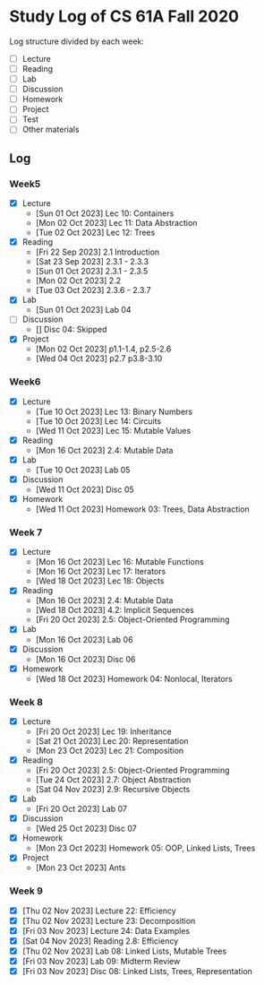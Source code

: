 # Study Log of CS 61A Fall 2020
Log structure divided by each week:
- [ ] Lecture
- [ ] Reading
- [ ] Lab
- [ ] Discussion
- [ ] Homework
- [ ] Project
- [ ] Test
- [ ] Other materials

## Log
### Week5
- [x] Lecture
    - [Sun 01 Oct 2023] Lec 10: Containers
    - [Mon 02 Oct 2023] Lec 11: Data Abstraction
    - [Tue 02 Oct 2023] Lec 12: Trees
- [x] Reading
    - [Fri 22 Sep 2023] 2.1 Introduction
    - [Sat 23 Sep 2023] 2.3.1 - 2.3.3
    - [Sun 01 Oct 2023] 2.3.1 - 2.3.5
    - [Mon 02 Oct 2023] 2.2
    - [Tue 03 Oct 2023] 2.3.6 - 2.3.7
- [x] Lab
    - [Sun 01 Oct 2023] Lab 04
- [ ] Discussion
    - [] Disc 04: Skipped
- [x] Project
    - [Mon 02 Oct 2023] p1.1-1.4, p2.5-2.6
    - [Wed 04 Oct 2023] p2.7 p3.8-3.10

### Week6
- [x] Lecture
    - [Tue 10 Oct 2023] Lec 13: Binary Numbers
    - [Tue 10 Oct 2023] Lec 14: Circuits
    - [Wed 11 Oct 2023] Lec 15: Mutable Values
- [x] Reading
    - [Mon 16 Oct 2023] 2.4: Mutable Data
- [x] Lab
    - [Tue 10 Oct 2023] Lab 05
- [x] Discussion
    - [Wed 11 Oct 2023] Disc 05
- [x] Homework
    - [Wed 11 Oct 2023] Homework 03: Trees, Data Abstraction

### Week 7
- [x] Lecture
    - [Mon 16 Oct 2023] Lec 16: Mutable Functions
    - [Mon 16 Oct 2023] Lec 17: Iterators
    - [Wed 18 Oct 2023] Lec 18: Objects
- [x] Reading
    - [Mon 16 Oct 2023] 2.4: Mutable Data
    - [Wed 18 Oct 2023] 4.2: Implicit Sequences
    - [Fri 20 Oct 2023] 2.5: Object-Oriented Programming
- [x] Lab
    - [Mon 16 Oct 2023] Lab 06
- [x] Discussion
    - [Mon 16 Oct 2023] Disc 06
- [x] Homework
    - [Wed 18 Oct 2023] Homework 04: Nonlocal, Iterators

### Week 8
- [x] Lecture
    - [Fri 20 Oct 2023] Lec 19: Inheritance
    - [Sat 21 Oct 2023] Lec 20: Representation
    - [Mon 23 Oct 2023] Lec 21: Composition
- [x] Reading
    - [Fri 20 Oct 2023] 2.5: Object-Oriented Programming 
    - [Tue 24 Oct 2023] 2.7: Object Abstraction
    - [Sat 04 Nov 2023] 2.9: Recursive Objects
- [x] Lab
    - [Fri 20 Oct 2023] Lab 07
- [x] Discussion
    - [Wed 25 Oct 2023] Disc 07
- [x] Homework
    - [Mon 23 Oct 2023] Homework 05: OOP, Linked Lists, Trees
- [x] Project
    - [Mon 23 Oct 2023] Ants

### Week 9
- [x] [Thu 02 Nov 2023] Lecture 22: Efficiency
- [x] [Thu 02 Nov 2023] Lecture 23: Decomposition
- [x] [Fri 03 Nov 2023] Lecture 24: Data Examples
- [x] [Sat 04 Nov 2023] Reading 2.8: Efficiency
- [x] [Thu 02 Nov 2023] Lab 08: Linked Lists, Mutable Trees
- [x] [Fri 03 Nov 2023] Lab 09: Midterm Review
- [x] [Fri 03 Nov 2023] Disc 08: Linked Lists, Trees, Representation
